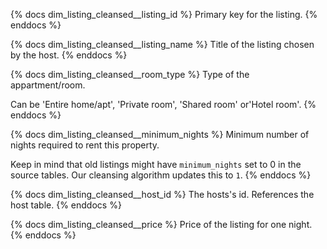 {% docs dim_listing_cleansed__listing_id %}
Primary key for the listing.
{% enddocs %}

{% docs dim_listing_cleansed__listing_name %}
Title of the listing chosen by the host.
{% enddocs %}

{% docs dim_listing_cleansed__room_type %}
Type of the appartment/room. 

Can be 'Entire home/apt', 'Private room', 'Shared room' or'Hotel room'.
{% enddocs %}

{% docs dim_listing_cleansed__minimum_nights %}
Minimum number of nights required to rent this property. 

Keep in mind that old listings might have `minimum_nights` set 
to 0 in the source tables. Our cleansing algorithm updates this to `1`.
{% enddocs %}

{% docs dim_listing_cleansed__host_id %}
The hosts's id. References the host table.
{% enddocs %}

{% docs dim_listing_cleansed__price %}
Price of the listing for one night.
{% enddocs %}

